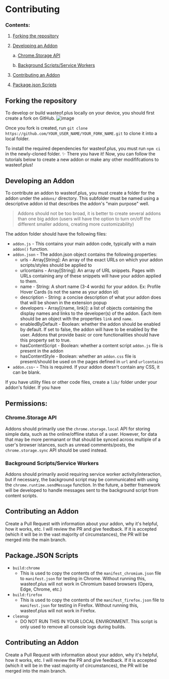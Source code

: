 # Contributing

### Contents:

1. [Forking the repository](#forking-the-repository)
2. [Developing an Addon](#developing-an-addon)

   a. [Chrome.Storage API](#chromestorage-api)

   b. [Background Scripts/Service Workers](#background-scriptsservice-workers)

3. [Contributing an Addon](#contributing-an-addon)
4. [Package.json Scripts](#packagejson-scripts)

## Forking the repository

To develop or build wasteof.plus locally on your device, you should first create a fork on GitHub.
![image](https://github.com/wasteofplus/wasteof.plus/assets/138229538/8f48ebdd-6f20-4639-85c1-7d0a2845e027)

Once you fork is created, run `git clone https://github.com/YOUR_USER_NAME/YOUR_FORK_NAME.git` to clone it into a local folder.

To install the required dependencies for wasteof.plus, you must run `npm ci` in the newly-cloned folder. ✨ There you have it! Now, you can follow the tutorials below to create a new addon or make any other modififcations to wasteof.plus!

## Developing an Addon

To contribute an addon to wasteof.plus, you must create a folder for the addon under the `addons/` directory. This subfolder must be named using a descriptive addon id that describes the addon's "main purpose" well.

> Addons should not be too broad, it is better to create several addons than one big addon (users will have the option to turn on/off the different smaller addons, creating more customizability)

The addon folder should have the following files:

- `addon.js` - This contains your main addon code, typically with a main `addon()` function.
- `addon.json` - The addon.json object contains the following properties:
  - urls - Array[String]: An array of the exact URLs on which your addon scripts/styles should be applied to
  - urlcontains - Array[String]: An array of URL snippets. Pages with URLs containing any of these snippets will have your addon applied to them.
  - name - String: A short name (3-4 words) for your addon. Ex: Profile Hover Cards (is not the same as your addon id)
  - description - String: a concise description of what your addon does that will be shown in the extension popup
  - developers - Array[{name, link}]: a list of objects containing the display names and links to the developer(s) of the addon. Each item should be an object with the properties `link` and `name`.
  - enabledByDefault - Boolean: whether the addon should be enabled by default. If set to false, the addon will have to be enabled by the user. Addons that provide basic or core functionalities should have this property set to true.
  - hasContentScript - Boolean: whether a content script `addon.js` file is present in the addon
  - hasContentStyle - Boolean: whether an `addon.css` file is present/should be used on the pages defined in `url` and `urlcontains`
- `addon.css`- - This is required. If your addon doesn't contain any CSS, it can be blank.

If you have utility files or other code files, create a `lib/` folder under your addon's folder. If you have

## Permissions:

### Chrome.Storage API

Addons should primarily use the `chrome.storage.local` API for storing simple data, such as the online/offline status of a user. However, for data that may be more permanant or that should be synced across multiple of a user's browser istances, such as unread comments/posts, the `chrome.storage.sync` API should be used instead.

### Background Scripts/Service Workers

Addons should primarily avoid requiring service worker activity/interaction, but if necessary, the background script may be communicated with using the `chrome.runtime.sendMessage` function. In the future, a better framework will be developed to handle messages sent to the background script from content scripts.

## Contributing an Addon

Create a Pull Request with information about your addon, why it's helpful, how it works, etc. I will review the PR and give feedback. If it is accepted (which it will be in the vast majority of circumstances), the PR will be merged into the main branch.

## Package.JSON Scripts

- `build:chrome`
  - This is used to copy the contents of the `manifest_chromium.json` file to `manifest.json` for testing in Chrome. Without running this, wasteof.plus will not work in Chromium based browsers (Opera, Edge, Chrome, etc.)
- `build:firefox`
  - This is used to copy the contents of the `manifest_firefox.json` file to `manifest.json` for testing in Firefox. Without running this, wasteof.plus will not work in Firefox.
- `cleanup`
  - DO NOT RUN THIS IN YOUR LOCAL ENVIRONMENT. This script is only used to remove all console logs during builds.

## Contributing an Addon
Create a Pull Request with information about your addon, why it's helpful, how it works, etc. I will review the PR and give feedback. If it is accepted (which it will be in the vast majority of circumstances), the PR will be merged into the main branch.
